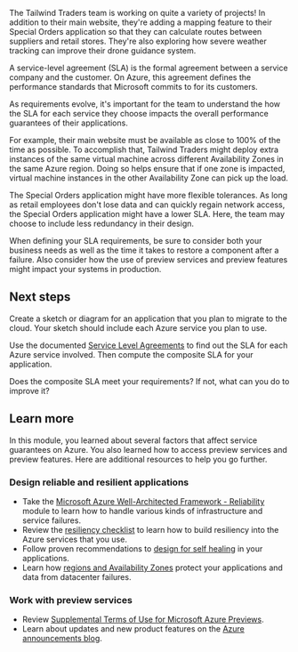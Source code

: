 The Tailwind Traders team is working on quite a variety of projects! In addition to their main website, they're adding a mapping feature to their Special Orders application so that they can calculate routes between suppliers and retail stores. They're also exploring how severe weather tracking can improve their drone guidance system.

A service-level agreement (SLA) is the formal agreement between a service company and the customer. On Azure, this agreement defines the performance standards that Microsoft commits to for its customers.

As requirements evolve, it's important for the team to understand the how the SLA for each service they choose impacts the overall performance guarantees of their applications.

For example, their main website must be available as close to 100% of the time as possible. To accomplish that, Tailwind Traders might deploy extra instances of the same virtual machine across different Availability Zones in the same Azure region. Doing so helps ensure that if one zone is impacted, virtual machine instances in the other Availability Zone can pick up the load.

The Special Orders application might have more flexible tolerances. As long as retail employees don't lose data and can quickly regain network access, the Special Orders application might have a lower SLA. Here, the team may choose to include less redundancy in their design.

When defining your SLA requirements, be sure to consider both your business needs as well as the time it takes to restore a component after a failure. Also consider how the use of preview services and preview features might impact your systems in production.

## Next steps

Create a sketch or diagram for an application that you plan to migrate to the cloud. Your sketch should include each Azure service you plan to use.

Use the documented [Service Level Agreements](https://azure.microsoft.com/support/legal/sla/?azure-portal=true) to find out the SLA for each Azure service involved. Then compute the composite SLA for your application.

Does the composite SLA meet your requirements? If not, what can you do to improve it?

## Learn more

In this module, you learned about several factors that affect service guarantees on Azure. You also learned how to access preview services and preview features. Here are additional resources to help you go further.

### Design reliable and resilient applications

* Take the [Microsoft Azure Well-Architected Framework - Reliability](https://docs.microsoft.com/learn/modules/azure-well-architected-reliability/?azure-portal=true) module to learn how to handle various kinds of infrastructure and service failures.
* Review the [resiliency checklist](https://docs.microsoft.com/azure/architecture/checklist/resiliency-per-service?azure-portal=true) to learn how to build resiliency into the Azure services that you use.
* Follow proven recommendations to [design for self healing](https://docs.microsoft.com/azure/architecture/guide/design-principles/self-healing?azure-portal=true) in your applications.
* Learn how [regions and Availability Zones](https://docs.microsoft.com/azure/availability-zones/az-overview?azure-portal=true) protect your applications and data from datacenter failures.

### Work with preview services

* Review [Supplemental Terms of Use for Microsoft Azure Previews](https://azure.microsoft.com/support/legal/preview-supplemental-terms?azure-portal=true).
* Learn about updates and new product features on the [Azure announcements blog](https://azure.microsoft.com/blog/topics/announcements?azure-portal=true).

